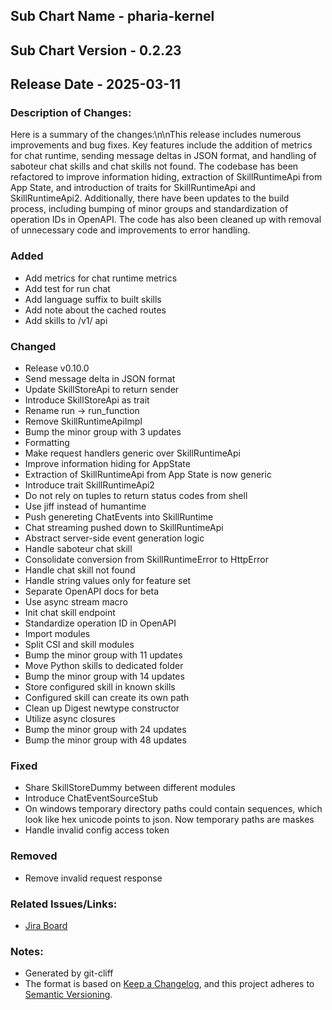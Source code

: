 ## Sub Chart Name - pharia-kernel
## Sub Chart Version - 0.2.23
## Release Date - 2025-03-11

### Description of Changes:

Here is a summary of the changes:\n\nThis release includes numerous improvements and bug fixes. Key features include the addition of metrics for chat runtime, sending message deltas in JSON format, and handling of saboteur chat skills and chat skills not found. The codebase has been refactored to improve information hiding, extraction of SkillRuntimeApi from App State, and introduction of traits for SkillRuntimeApi and SkillRuntimeApi2. Additionally, there have been updates to the build process, including bumping of minor groups and standardization of operation IDs in OpenAPI. The code has also been cleaned up with removal of unnecessary code and improvements to error handling.

### Added

- Add metrics for chat runtime metrics
- Add test for run chat
- Add language suffix to built skills
- Add note about the cached routes
- Add skills to /v1/ api

### Changed

- Release v0.10.0
- Send message delta in JSON format
- Update SkillStoreApi to return sender
- Introduce SkillStoreApi as trait
- Rename run -> run_function
- Remove SkillRuntimeApiImpl
- Bump the minor group with 3 updates
- Formatting
- Make request handlers generic over SkillRuntimeApi
- Improve information hiding for AppState
- Extraction of SkillRuntimeApi from App State is now generic
- Introduce trait SkillRuntimeApi2
- Do not rely on tuples to return status codes from shell
- Use jiff instead of humantime
- Push genereting ChatEvents into SkillRuntime
- Chat streaming pushed down to SkillRuntimeApi
- Abstract server-side event generation logic
- Handle saboteur chat skill
- Consolidate conversion from SkillRuntimeError to HttpError
- Handle chat skill not found
- Handle string values only for feature set
- Separate OpenAPI docs for beta
- Use async stream macro
- Init chat skill endpoint
- Standardize operation ID in OpenAPI
- Import modules
- Split CSI and skill modules
- Bump the minor group with 11 updates
- Move Python skills to dedicated folder
- Bump the minor group with 14 updates
- Store configured skill in known skills
- Configured skill can create its own path
- Clean up Digest newtype constructor
- Utilize async closures
- Bump the minor group with 24 updates
- Bump the minor group with 48 updates

### Fixed

- Share SkillStoreDummy between different modules
- Introduce ChatEventSourceStub
- On windows temporary directory paths could contain sequences, which look like hex unicode points to json. Now temporary paths are maskes
- Handle invalid config access token

### Removed

- Remove invalid request response

### Related Issues/Links:
- [Jira Board](https://aleph-alpha.atlassian.net/jira/software/projects/PK/boards/160)

### Notes:
- Generated by git-cliff
- The format is based on [Keep a Changelog](https://keepachangelog.com/en/1.0.0/),
and this project adheres to [Semantic Versioning](https://semver.org/spec/v2.0.0.html).
